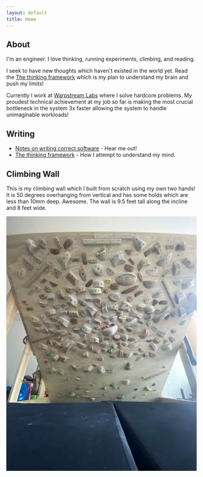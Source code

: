 ```yaml
---
layout: default
title: Home
---
```


## About

I'm an engineer. I love thinking, running experiments, climbing, and reading.

I seek to have new thoughts which haven't existed in the world yet. Read the [The thinking framework](https://visualtransporter.substack.com/p/the-thinking-framework) which is my plan to understand my brain and push my limits!

Currently I work at [Warpstream Labs](https://www.warpstream.com/) where I solve hardcore problems. My proudest technical achievement at my job so far is making the most crucial bottleneck in the system 3x faster allowing the system to handle unimaginable workloads!


## Writing

- [Notes on writing correct software](https://visualtransporter.substack.com/p/notes-on-writing-correct-software) - Hear me out!
- [The thinking framework](https://visualtransporter.substack.com/p/the-thinking-framework) - How I attempt to understand my mind.


## Climbing Wall

This is my climbing wall which I built from scratch using my own two hands! It is 50 degrees overhanging from vertical and has some holds
which are less than 10mm deep. Awesome. The wall is 9.5 feet tall along the incline and 8 feet wide.

![Climbing Wall](assets/climbing_wall.jpeg)